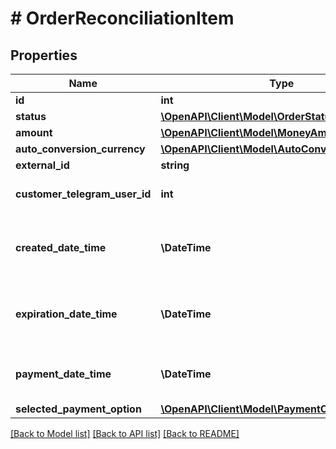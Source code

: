 # # OrderReconciliationItem

## Properties

Name | Type | Description | Notes
------------ | ------------- | ------------- | -------------
**id** | **int** | Order id |
**status** | [**\OpenAPI\Client\Model\OrderStatus**](OrderStatus.md) |  |
**amount** | [**\OpenAPI\Client\Model\MoneyAmount**](MoneyAmount.md) |  |
**auto_conversion_currency** | [**\OpenAPI\Client\Model\AutoConversionCurrency**](AutoConversionCurrency.md) |  | [optional]
**external_id** | **string** |  |
**customer_telegram_user_id** | **int** | The order customer telegram id | [optional]
**created_date_time** | **\DateTime** | ISO-8601 date time when order was created |
**expiration_date_time** | **\DateTime** | ISO-8601 date time when order timeout expires |
**payment_date_time** | **\DateTime** | ISO-8601 date time when order was paid | [optional]
**selected_payment_option** | [**\OpenAPI\Client\Model\PaymentOption**](PaymentOption.md) |  | [optional]

[[Back to Model list]](../../README.md#models) [[Back to API list]](../../README.md#endpoints) [[Back to README]](../../README.md)
